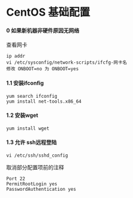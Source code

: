 # CentOS 基础配置

#### 0 如果新机器非硬件原因无网络

查看网卡
```shell script
ip addr
vi /etc/sysconfig/network-scripts/ifcfg-网卡名
修改 ONBOOT=no 为 ONBOOT=yes
```
#### 1.1 安装ifconfig
```shell script
yum search ifconfig
yum install net-tools.x86_64
```
#### 1.2 安装wget
```shell script
yum install wget
```
#### 1.3 允许 ssh远程登陆
```shell script
vi /etc/ssh/sshd_config
```
取消部分配置项前的注释
```shell script
Port 22
PermitRootLogin yes
PasswordAuthentication yes
```